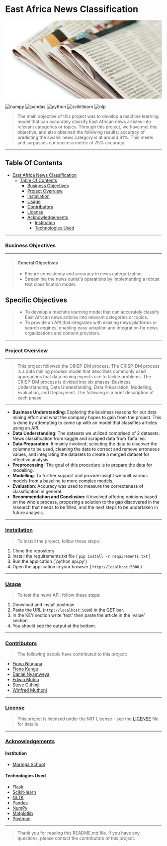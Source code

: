 # East Africa News Classification
![alt text](image.jpeg)

![numpy](https://img.shields.io/badge/Numpy-777BB4?style=for-the-badge&logo=numpy&logoColor=white)  ![pandas](https://img.shields.io/badge/Pandas-2C2D72?style=for-the-badge&logo=pandas&logoColor=white)   ![python](https://img.shields.io/badge/Python-FFD43B?style=for-the-badge&logo=python&logoColor=blue)    ![scikitlearn](https://img.shields.io/badge/scikit_learn-F7931E?style=for-the-badge&logo=scikit-learn&logoColor=white)    ![nlp](https://img.shields.io/badge/nlp-209117?style=for-the-badge&logo=nlp&logoColor=white)
> The main objective of this project was to develop a machine learning model that can accurately classify East African news articles into relevant categories or topics. Through this project, we have met this objective, and also obtained the following results: accuracy of predicting the swahili news category is at around 81%. This meets and surpasses our success metric of 75% accuracy.
---
## Table Of Contents
- [East Africa News Classification](#East-Africa-News-classification)
  - [Table Of Contents](#table-of-contents)
    - [Business Objectives](#business-objectives)
    - [Project Overview](#project-overview)
    - [Installation](#installation)
    - [Usage](#usage)
    - [Contributors](#contributors)
    - [License](#license)
    - [Acknowledgements](#acknowledgements)
      - [Institution](#institution)
      - [Technologies Used](#technologies-used)
---
### Business Objectives
---
> #### General Objectives
> * Ensure consistency and accuracy in news categorization.
> * Streamline the news outlet's operations by implementing a robust text classification model.
> 
## Specific Objectives
> * To develop a machine learning model that can accurately classify East African news articles into relevant categories or topics.
> * To provide an API that integrates with existing news platforms or search engines, enabling easy adoption and integration for news organizations and content providers.
---
### Project Overview
---
> This project followed the CRISP-DM process. The CRISP-DM process is a data mining process model that describes commonly used approaches that data mining experts use to tackle problems. The CRISP-DM process is divided into six phases; Business Understanding, Data Understanding, Data Preparation, Modelling, Evaluation, and Deployment. The following is a brief description of each phase:
---
- **Business Understanding**: Exploring the business reasons for our data mining effort and what the company hopes to gain from the project. This is done by attempting to come up with an model that classifies articles using an API.
- **Data Understanding**: The datasets we utilized comprised of 2 datasets; News classification from kaggle and scraped data from Taifa leo.
- **Data Preparation**: It mainly involved; selecting the data to discover the columns to be used, cleaning the data to correct and remove erroneous values, and integrating the datasets to create a merged dataset for effective analysis.
- **Preprocessing**: The goal of this procedure is to prepare the data for modelling.
- **Modelling**: To further support and provide insight we built various models from a baseline to more complex models.
- **Evaluation**: Accuracy was used to measure the correcteness of classification in general.
- **Recommendation and Conclusion**: it involved offering opinions based on the whole process, proposing a solution to the gap discovered in the research that needs to be filled, and the next steps to be undertaken in future analysis.
---
### [Installation](#installation)
> To install the project, follow these steps:
1. Clone the repository
2. Install the requirements.txt file ( `pip install -r requirements.txt` )
3. Run the application (`python api.py')
4. Open the application in your browser ( `http://localhost:5000` )
---
### [Usage](#usage)
> To test the news API, follow these steps:
1. Donwload and install postman
2. Paste the URL (`http://localhost:5000`) in the GET bar.
3. In the KEY section write 'text' then paste the article in the 'value' section.
4. You should see the output at the bottom.
---
### [Contributors](#contributors)
>
> The following people have contributed to this project:
- [Fiona Njuguna](https://github.com/KoriMigan)
- [Fiona Kungu](https://github.com/Fiona-Kungu)
- [Daniel Nyamweya](https://github.com/Daniel1999Akama)
- [Edwin Muhiu](https://github.com/rurungamuhia)
- [Steve Githinji](https://github.com/stevegithinji)
- [Winfred Muthoni](https://github.com/WinnieKabuya)
---
### [License](#license)
> This project is licensed under the MIT License - see the [LICENSE](LICENSE.md) file for details
---
### [Acknowledgements](#acknowledgements)
#### Institution
- [Moringa School](https://moringaschool.com/)
#### Technologies Used
- [Flask](https://flask.palletsprojects.com/)
- [Scikit-learn](https://scikit-learn.org/)
- [NLTK](https://www.nltk.org/)
- [Pandas](https://pandas.pydata.org/)
- [NumPy](https://numpy.org/)
- [Matplotlib](https://matplotlib.org/)
- [Postman](https://www.postman.com/downloads/)
---
> Thank you for reading this README.md file. If you have any questions, please contact the contributors of this project.
